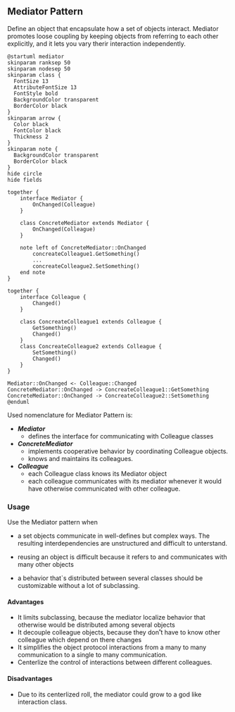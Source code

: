 ## Mediator Pattern

Define an object that encapsulate how a set of objects interact. Mediator promotes loose coupling by keeping objects from referring to each other explicitly, and it lets you vary therir interaction independently.

```plantuml
@startuml mediator
skinparam ranksep 50
skinparam nodesep 50
skinparam class {
  FontSize 13
  AttributeFontSize 13
  FontStyle bold
  BackgroundColor transparent
  BorderColor black
}
skinparam arrow {
  Color black
  FontColor black
  Thickness 2
}
skinparam note {
  BackgroundColor transparent
  BorderColor black
}
hide circle
hide fields

together {
    interface Mediator {
        OnChanged(Colleague)
    }

    class ConcreteMediator extends Mediator {
        OnChanged(Colleague)
    }

    note left of ConcreteMediator::OnChanged
        concreateColleague1.GetSomething()
        ...
        concreateColleague2.SetSomething()
    end note
}

together {
    interface Colleague {
        Changed()
    }

    class ConcreateColleague1 extends Colleague {
        GetSomething()
        Changed()
    }
    class ConcreateColleague2 extends Colleague {
        SetSomething()
        Changed()
    }
}

Mediator::OnChanged <- Colleague::Changed 
ConcreteMediator::OnChanged -> ConcreateColleague1::GetSomething
ConcreteMediator::OnChanged -> ConcreateColleague2::SetSomething
@enduml
```

Used nomenclature for Mediator Pattern is:

* ***Mediator***
  * defines the interface for communicating with Colleague classes
* ***ConcreteMediator***
  * implements cooperative behavior by coordinating Colleague objects.
  * knows and maintains its colleagues.
* ***Colleague***
  * each Colleague class knows its Mediator object
  * each colleague communicates with its mediator whenever it would have otherwise communicated with other colleague.

### Usage

Use the Mediator pattern when

* a set objects communicate in well-defines but complex ways. The resulting interdependencies are unstructured and difficult to unterstand.

* reusing an object is difficult because it refers to and communicates with many other objects

* a behavior that`s distributed between several classes should be customizable without a lot of subclassing.

#### Advantages

* It limits subclassing, because the mediator localize behavior that otherwise would be distributed among several objects
* It decouple colleague objects, because they don˚t have to know other colleague which depend on there changes
* It simplifies the object protocol interactions from a many to many communication to a single to many communication.
* Centerlize the control of interactions between different colleagues.

#### Disadvantages

* Due to its centerlized roll, the mediator could grow to a god like interaction class.
